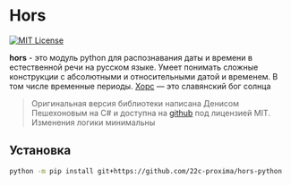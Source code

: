 # Hors
[![MIT License](https://img.shields.io/pypi/l/aiogram.svg?style=flat-square)](https://opensource.org/licenses/MIT)

**hors** - это модуль python для распознавания даты и времени в естественной речи на русском языке. Умеет понимать сложные 
конструкции с абсолютными и относительными датой и временем. В том числе временные периоды. [Хорс](https://ru.wikipedia.org/wiki/%D0%A5%D0%BE%D1%80%D1%81) — это славянский бог солнца

> Оригинальная версия библиотеки написана Денисом Пешехоновым на C# и доступна на [github](https://github.com/DenisNP/Hors) под лицензией MIT. Изменения логики минимальны

## Установка
```bash
python -m pip install git+https://github.com/22c-proxima/hors-python
```
